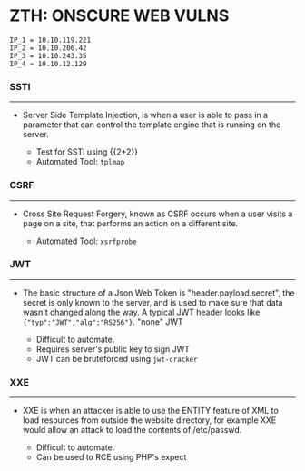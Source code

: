 # ZTH: ONSCURE WEB VULNS
```
IP_1 = 10.10.119.221
IP_2 = 10.10.206.42
IP_3 = 10.10.243.35
IP_4 = 10.10.12.129
```

### SSTI
-------------------------
+ Server Side Template Injection, is when a user is able to pass in a parameter that can control the template engine that is running on the server.

	- Test for SSTI using {{2+2}}
	- Automated Tool: `tplmap`

### CSRF
-------------------------
+ Cross Site Request Forgery, known as CSRF occurs when a user visits a page on a site, that performs an action on a different site.

	- Automated Tool: `xsrfprobe`

### JWT
-------------------------
+ The basic structure of a Json Web Token is  "header.payload.secret", the secret is only known to the server, and is used to make sure that data wasn't changed along the way. A typical JWT header looks like `{"typ":"JWT","alg":"RS256"}`. "none" JWT

	- Difficult to automate.
	- Requires server's public key to sign JWT
	- JWT can be bruteforced using `jwt-cracker`

### XXE
-------------------------
+ XXE is when an attacker is able to use the ENTITY feature of XML to load resources from outside the website directory, for example XXE would allow an attack to load the contents of /etc/passwd.
	
	- Difficult to automate.
	- Can be used to RCE using PHP's expect
